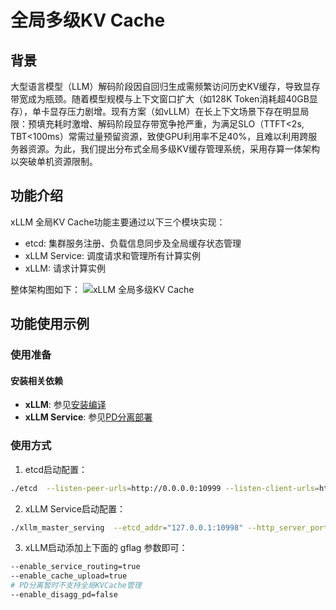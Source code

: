 # 全局多级KV Cache
## 背景
大型语言模型（LLM）解码阶段因自回归生成需频繁访问历史KV缓存，导致显存带宽成为瓶颈。随着模型规模与上下文窗口扩大（如128K Token消耗超40GB显存），单卡显存压力剧增。现有方案（如vLLM）在长上下文场景下存在明显局限：预填充耗时激增、解码阶段显存带宽争抢严重，为满足SLO（TTFT<2s, TBT<100ms）常需过量预留资源，致使GPU利用率不足40%，且难以利用跨服务器资源。为此，我们提出分布式全局多级KV缓存管理系统，采用存算一体架构以突破单机资源限制。

## 功能介绍
xLLM 全局KV Cache功能主要通过以下三个模块实现：
- etcd: 集群服务注册、负载信息同步及全局缓存状态管理
- xLLM Service: 调度请求和管理所有计算实例
- xLLM: 请求计算实例

整体架构图如下：
![xLLM 全局多级KV Cache](../../assets/globalkvcache_architecture.png)
## 功能使用示例
### 使用准备
#### 安装相关依赖
- **xLLM**: 参见[安装编译](../getting_started/compile.md)
- **xLLM Service**: 参见[PD分离部署](../getting_started/PD_disagg.md)

### 使用方式
1. etcd启动配置：
```bash
./etcd  --listen-peer-urls=http://0.0.0.0:10999 --listen-client-urls=http://0.0.0.0:10998
```
2. xLLM Service启动配置：
```bash
./xllm_master_serving  --etcd_addr="127.0.0.1:10998" --http_server_port 28888 --rpc_server_port 28889 --tokenizer_path=/path/to/tokenizer_config_dir/
```
3. xLLM启动添加上下面的 gflag 参数即可：
```bash
--enable_service_routing=true
--enable_cache_upload=true
# PD分离暂时不支持全局KVCache管理
--enable_disagg_pd=false
```